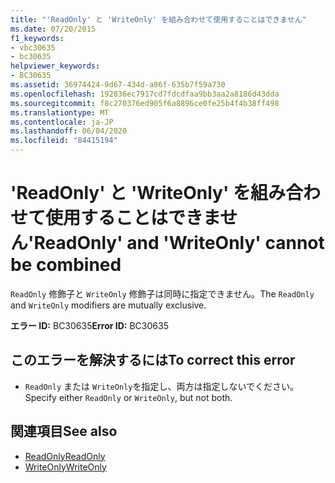 ```yaml
---
title: "'ReadOnly' と 'WriteOnly' を組み合わせて使用することはできません"
ms.date: 07/20/2015
f1_keywords:
- vbc30635
- bc30635
helpviewer_keywords:
- BC30635
ms.assetid: 36974424-9d67-434d-a86f-635b7f59a730
ms.openlocfilehash: 192836ec7917cd7fdcdfaa9bb3aa2a8186d43dda
ms.sourcegitcommit: f8c270376ed905f6a8896ce0fe25b4f4b38ff498
ms.translationtype: MT
ms.contentlocale: ja-JP
ms.lasthandoff: 06/04/2020
ms.locfileid: "84415194"
---
```

# <a name="readonly-and-writeonly-cannot-be-combined"></a><span data-ttu-id="1813a-102">'ReadOnly' と 'WriteOnly' を組み合わせて使用することはできません</span><span class="sxs-lookup"><span data-stu-id="1813a-102">'ReadOnly' and 'WriteOnly' cannot be combined</span></span>
<span data-ttu-id="1813a-103">`ReadOnly` 修飾子と `WriteOnly` 修飾子は同時に指定できません。</span><span class="sxs-lookup"><span data-stu-id="1813a-103">The `ReadOnly` and `WriteOnly` modifiers are mutually exclusive.</span></span>  
  
 <span data-ttu-id="1813a-104">**エラー ID:** BC30635</span><span class="sxs-lookup"><span data-stu-id="1813a-104">**Error ID:** BC30635</span></span>  
  
## <a name="to-correct-this-error"></a><span data-ttu-id="1813a-105">このエラーを解決するには</span><span class="sxs-lookup"><span data-stu-id="1813a-105">To correct this error</span></span>  
  
- <span data-ttu-id="1813a-106">`ReadOnly` または `WriteOnly`を指定し、両方は指定しないでください。</span><span class="sxs-lookup"><span data-stu-id="1813a-106">Specify either `ReadOnly` or `WriteOnly`, but not both.</span></span>  
  
## <a name="see-also"></a><span data-ttu-id="1813a-107">関連項目</span><span class="sxs-lookup"><span data-stu-id="1813a-107">See also</span></span>

- [<span data-ttu-id="1813a-108">ReadOnly</span><span class="sxs-lookup"><span data-stu-id="1813a-108">ReadOnly</span></span>](../language-reference/modifiers/readonly.md)
- [<span data-ttu-id="1813a-109">WriteOnly</span><span class="sxs-lookup"><span data-stu-id="1813a-109">WriteOnly</span></span>](../language-reference/modifiers/writeonly.md)
